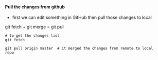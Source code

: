 #### Pull the changes from github

- first we can edit something in GitHub then pull those changes to local

git fetch + git merge = git pull


```
# to get the changes list
git fetch

git pull origin master  # it merged the changes from remote to local repo

```






